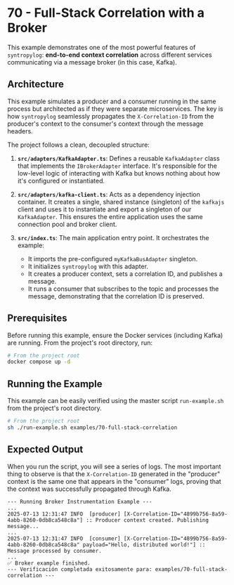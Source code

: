 # 70 - Full-Stack Correlation with a Broker

This example demonstrates one of the most powerful features of `syntropylog`: **end-to-end context correlation** across different services communicating via a message broker (in this case, Kafka).

## Architecture

This example simulates a producer and a consumer running in the same process but architected as if they were separate microservices. The key is how `syntropylog` seamlessly propagates the `X-Correlation-ID` from the producer's context to the consumer's context through the message headers.

The project follows a clean, decoupled structure:

1.  **`src/adapters/KafkaAdapter.ts`**: Defines a reusable `KafkaAdapter` class that implements the `IBrokerAdapter` interface. It's responsible for the low-level logic of interacting with Kafka but knows nothing about how it's configured or instantiated.

2.  **`src/adapters/kafka-client.ts`**: Acts as a dependency injection container. It creates a single, shared instance (singleton) of the `kafkajs` client and uses it to instantiate and export a singleton of our `KafkaAdapter`. This ensures the entire application uses the same connection pool and broker client.

3.  **`src/index.ts`**: The main application entry point. It orchestrates the example:
    *   It imports the pre-configured `myKafkaBusAdapter` singleton.
    *   It initializes `syntropylog` with this adapter.
    *   It creates a producer context, sets a correlation ID, and publishes a message.
    *   It runs a consumer that subscribes to the topic and processes the message, demonstrating that the correlation ID is preserved.

## Prerequisites

Before running this example, ensure the Docker services (including Kafka) are running. From the project's root directory, run:

```bash
# From the project root
docker compose up -d
```

## Running the Example

This example can be easily verified using the master script `run-example.sh` from the project's root directory.

```bash
# From the project root
sh ./run-example.sh examples/70-full-stack-correlation
```

## Expected Output

When you run the script, you will see a series of logs. The most important thing to observe is that the `X-Correlation-ID` generated in the "producer" context is the same one that appears in the "consumer" logs, proving that the context was successfully propagated through Kafka.

```log
--- Running Broker Instrumentation Example ---
...
2025-07-13 12:31:47 INFO  [producer] [X-Correlation-ID="4899b756-8a59-4abb-8260-0db8ca548c8a"] :: Producer context created. Publishing message...
...
2025-07-13 12:31:47 INFO  [consumer] [X-Correlation-ID="4899b756-8a59-4abb-8260-0db8ca548c8a" payload="Hello, distributed world!"] :: Message processed by consumer.
...
✅ Broker example finished.
--- Verificación completada exitosamente para: examples/70-full-stack-correlation ---
```
